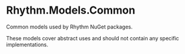 # Rhythm.Models.Common
Common models used by Rhythm NuGet packages. 

These models cover abstract uses and should not contain any specific implementations.